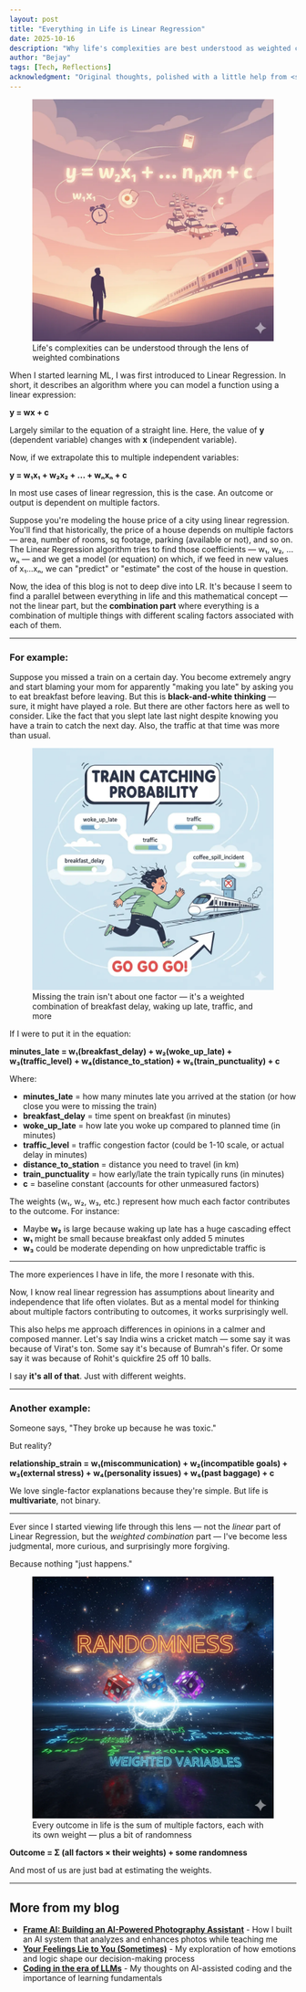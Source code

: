```yaml
---
layout: post
title: "Everything in Life is Linear Regression"
date: 2025-10-16
description: "Why life's complexities are best understood as weighted combinations of multiple factors, not single causes."
author: "Bejay"
tags: [Tech, Reflections]
acknowledgment: "Original thoughts, polished with a little help from <span style='color: #3182ce; font-weight: 500;'>Claude</span>."
---
```


<figure>
  <img src="/assets/images/2025-10-16-life-is-linear-regression/image1.webp" alt="Everything in Life is Linear Regression">
  <figcaption>Life's complexities can be understood through the lens of weighted combinations</figcaption>
</figure>

When I started learning ML, I was first introduced to Linear Regression. In short, it describes an algorithm where you can model a function using a linear expression:

**y = wx + c**

Largely similar to the equation of a straight line. Here, the value of **y** (dependent variable) changes with **x** (independent variable).

Now, if we extrapolate this to multiple independent variables:

**y = w₁x₁ + w₂x₂ + ... + wₙxₙ + c**

In most use cases of linear regression, this is the case. An outcome or output is dependent on multiple factors.

Suppose you're modeling the house price of a city using linear regression. You'll find that historically, the price of a house depends on multiple factors — area, number of rooms, sq footage, parking (available or not), and so on. The Linear Regression algorithm tries to find those coefficients — w₁, w₂, ... wₙ — and we get a model (or equation) on which, if we feed in new values of x₁...xₙ, we can "predict" or "estimate" the cost of the house in question.

Now, the idea of this blog is not to deep dive into LR. It's because I seem to find a parallel between everything in life and this mathematical concept — not the linear part, but the **combination part** where everything is a combination of multiple things with different scaling factors associated with each of them.

---

### For example:

Suppose you missed a train on a certain day. You become extremely angry and start blaming your mom for apparently "making you late" by asking you to eat breakfast before leaving. But this is **black-and-white thinking** — sure, it might have played a role. But there are other factors here as well to consider. Like the fact that you slept late last night despite knowing you have a train to catch the next day. Also, the traffic at that time was more than usual.

<figure>
  <img src="/assets/images/2025-10-16-life-is-linear-regression/image2.webp" alt="Multiple factors contributing to missing a train">
  <figcaption>Missing the train isn't about one factor — it's a weighted combination of breakfast delay, waking up late, traffic, and more</figcaption>
</figure>

If I were to put it in the equation:

**minutes_late = w₁(breakfast_delay) + w₂(woke_up_late) + w₃(traffic_level) + w₄(distance_to_station) + w₅(train_punctuality) + c**

Where:
- **minutes_late** = how many minutes late you arrived at the station (or how close you were to missing the train)
- **breakfast_delay** = time spent on breakfast (in minutes)
- **woke_up_late** = how late you woke up compared to planned time (in minutes)
- **traffic_level** = traffic congestion factor (could be 1-10 scale, or actual delay in minutes)
- **distance_to_station** = distance you need to travel (in km)
- **train_punctuality** = how early/late the train typically runs (in minutes)
- **c** = baseline constant (accounts for other unmeasured factors)

The weights (w₁, w₂, w₃, etc.) represent how much each factor contributes to the outcome. For instance:
- Maybe **w₂** is large because waking up late has a huge cascading effect
- **w₁** might be small because breakfast only added 5 minutes
- **w₃** could be moderate depending on how unpredictable traffic is

---

The more experiences I have in life, the more I resonate with this. 

Now, I know real linear regression has assumptions about linearity and independence that life often violates. But as a mental model for thinking about multiple factors contributing to outcomes, it works surprisingly well.

This also helps me approach differences in opinions in a calmer and composed manner. Let's say India wins a cricket match — some say it was because of Virat's ton. Some say it's because of Bumrah's fifer. Or some say it was because of Rohit's quickfire 25 off 10 balls.

I say **it's all of that**. Just with different weights.

---

### Another example:

Someone says, "They broke up because he was toxic."

But reality?

**relationship_strain = w₁(miscommunication) + w₂(incompatible goals) + w₃(external stress) + w₄(personality issues) + w₅(past baggage) + c**

We love single-factor explanations because they're simple. But life is **multivariate**, not binary.

---

Ever since I started viewing life through this lens — not the *linear* part of Linear Regression, but the *weighted combination* part — I've become less judgmental, more curious, and surprisingly more forgiving.

Because nothing "just happens."

<figure>
  <img src="/assets/images/2025-10-16-life-is-linear-regression/image3.webp" alt="Life as a sum of weighted factors">
  <figcaption>Every outcome in life is the sum of multiple factors, each with its own weight — plus a bit of randomness</figcaption>
</figure>

**Outcome = Σ (all factors × their weights) + some randomness**

And most of us are just bad at estimating the weights.

---

## More from my blog

- **[Frame AI: Building an AI-Powered Photography Assistant](/2025/10/20/frame-ai.html)** - How I built an AI system that analyzes and enhances photos while teaching me
- **[Your Feelings Lie to You (Sometimes)](/2025/04/15/your-feelings-lie-to-you-sometimes.html)** - My exploration of how emotions and logic shape our decision-making process
- **[Coding in the era of LLMs](/2025/09/21/coding-in-the-era-of-llms.html)** - My thoughts on AI-assisted coding and the importance of learning fundamentals